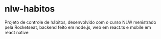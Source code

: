 # nlw-habitos
Projeto de controle de hábitos, desenvolvido com o curso NLW menistrado pela Rocketseat, backend feito em node.js, web em react.ts e mobile em react native
